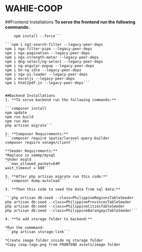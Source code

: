 # WAHIE-COOP

##Frontend Installations
**To serve the frontend run the following commands:**

```npm install
    npm install --force```

```npm i ng2-search-filter --legacy-peer-deps
npm i ngx-filter-pipe --legacy-peer-deps
npm i ngx-pagination --legacy-peer-deps
npm i ngx-strength-meter --legacy-peer-deps
npm i @ng-select/ng-select --legacy-peer-deps
npm i ng-angular-popup --legacy-peer-deps
npm i bn-ng-idle --legacy-peer-deps
npm i ngx-ui-loader --legacy-peer-deps
npm i exceljs --legacy-peer-deps
npm i html2pdf.js --legacy-peer-deps```


##Backend Installations
1. **To serve backend run the following commands:**

```composer install
npm update
npm run build
npm run dev
php artisan migrate```

2. **Composer Requirements:**
```composer require spatie/laravel-query-builder
composer require vonage/client```

**Seeder Requirements:**
*Replace in xammp/mysql
*Under msqld
```max_allowed_packet=64M
wait_timeout = 600```

3. **After php artisan migrate run this code:**
```composer dump-autoload```

3. **Then this code to seed the data from sql data:**

```php artisan db:seed --class=PhilippineRegionsTableSeeder
php artisan db:seed --class=PhilippineProvincesTableSeeder
php artisan db:seed --class=PhilippineCitiesTableSeeder
php artisan db:seed --class=PhilippineBarangaysTableSeeder```

4. **To add storage folder to backend:**

*Run the commmand:
```php artisan storage:link```

*Create image folder inside ng storage folder
*Copy coop-logo.png from FRONTEND assets/image folder
